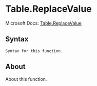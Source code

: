 ---
---

# Table.ReplaceValue

Microsoft Docs: [Table.ReplaceValue](https://docs.microsoft.com/en-us/powerquery-m/table-replacevalue)

## Syntax

```
Syntax for this function.
```

## About

About this function.

